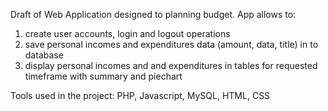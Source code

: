 Draft of Web Application designed to planning budget. App allows to:
  1. create user accounts, login and logout operations
  2. save personal incomes and expenditures data (amount, data, title) in to database
  3. display personal incomes and and expenditures in tables for requested timeframe with summary and piechart

Tools used in the project: PHP, Javascript, MySQL, HTML, CSS
